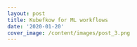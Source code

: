 ```yaml
---
layout: post
title: Kubefkow for ML workflows
date: '2020-01-20'
cover_image: /content/images/post_3.png
---
```


